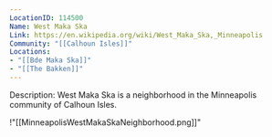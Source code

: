 ```yaml
---
LocationID: 114500
Name: West Maka Ska
Link: https://en.wikipedia.org/wiki/West_Maka_Ska,_Minneapolis 
Community: "[[Calhoun Isles]]"
Locations: 
- "[[Bde Maka Ska]]"
- "[[The Bakken]]"
---
```


Description:
West Maka Ska is a neighborhood in the Minneapolis community of Calhoun Isles.

!"[[MinneapolisWestMakaSkaNeighborhood.png]]"